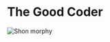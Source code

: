 # The Good Coder
![Shon morphy](https://github.com/Kottoz/The-Good-Coder/blob/main/images/The-Good-Doctor.jpg)
